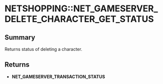 # NETSHOPPING::NET_GAMESERVER_DELETE_CHARACTER_GET_STATUS

## Summary
Returns status of deleting a character.

## Returns
* **NET_GAMESERVER_TRANSACTION_STATUS**